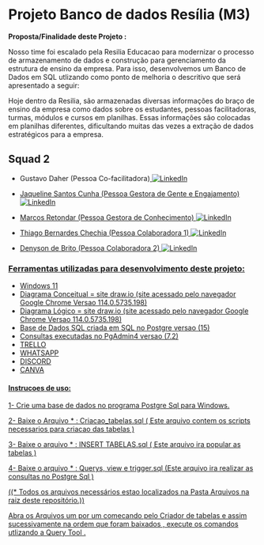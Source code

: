 # Projeto Banco de dados Resília (M3)



**Proposta/Finalidade deste Projeto :**

Nosso time foi escalado pela Resilia Educacao para modernizar o processo de armazenamento de dados e construção para gerenciamento da estrutura de ensino da empresa.
Para isso, desenvolvemos um Banco de Dados em SQL utlizando como ponto de melhoria o descritivo que será apresentado a seguir:

Hoje dentro da Resilia, são armazenadas diversas informações do braço de ensino da empresa como dados sobre os estudantes, pessoas facilitadoras, turmas, módulos e cursos em planilhas. Essas informações são colocadas em planilhas diferentes, dificultando muitas das vezes a extração de dados estratégicos para a empresa.
   
 
## Squad 2 

- Gustavo Daher (Pessoa Co-facilitadora)<a href="https://www.linkedin.com/in/gustavo-daher-/">
        <img src="https://img.shields.io/badge/LinkedIn-blue?style=flat-square&logo=linkedin" alt="LinkedIn">

- Jaqueline Santos Cunha (Pessoa Gestora de Gente e Engajamento)<a href="https://www.linkedin.com/in/jaqueline-data-analitics">
        <img src="https://img.shields.io/badge/LinkedIn-blue?style=flat-square&logo=linkedin" alt="LinkedIn">
        
- Marcos Retondar (Pessoa Gestora de Conhecimento) <a href="https://www.linkedin.com/in/marcos-retondar/">
        <img src="https://img.shields.io/badge/LinkedIn-blue?style=flat-square&logo=linkedin" alt="LinkedIn">

- Thiago Bernardes Chechia (Pessoa Colaboradora 1) <a href="https://www.linkedin.com/in/thiagochechia/">
        <img src="https://img.shields.io/badge/LinkedIn-blue?style=flat-square&logo=linkedin" alt="LinkedIn">


- Denyson de Brito (Pessoa Colaboradora 2) <a href="https://www.linkedin.com/in/denyson-analista-de-dados/">
        <img src="https://img.shields.io/badge/LinkedIn-blue?style=flat-square&logo=linkedin" alt="LinkedIn">

### Ferramentas utilizadas para desenvolvimento deste projeto:

- Windows 11
- Diagrama Conceitual = site draw.io (site acessado pelo navegador Google Chrome Versao 114.0.5735.198)
- Diagrama Lógico  = site draw.io (site acessado pelo navegador Google Chrome Versao 114.0.5735.198)
- Base de Dados SQL criada em SQL no Postgre versao (15)
- Consultas executadas no PgAdmin4 versao (7.2)
- TRELLO
- WHATSAPP
- DISCORD 
- CANVA

#### Instrucoes de uso:

1- Crie uma base de dados no programa Postgre Sql para Windows.

2- Baixe o Arquivo * :      Criacao_tabelas.sql 
   ( Este arquivo contem os scripts necessarios para criacao das tabelas )

3- Baixe o arquivo * :       INSERT TABELAS.sql 
   ( Este arquivo ira popular as tabelas )

4- Baixe o arquivo * :      Querys, view e trigger.sql 
   (Este arquivo ira realizar as consultas no Postgre Sql )

((* Todos os arquivos necessários estao localizados na Pasta Arquivos na raiz deste repositório.))

Abra os Arquivos um por um comecando pelo Criador de tabelas e assim sucessivamente na ordem que 
foram baixados , execute os comandos utlizando a Query Tool .


